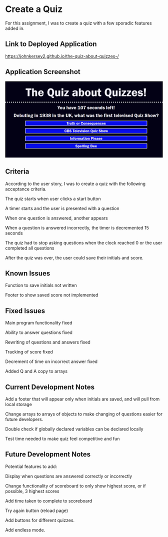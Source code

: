 # Create a Quiz

For this assignment, I was to create a quiz with a few sporadic features added in. 

## Link to Deployed Application 

<https://johnkersey2.github.io/the-quiz-about-quizzes-/>

## Application Screenshot 

![Screenshot of the Application](./assests/applicationscreenshot.png)

## Criteria

According to the user story, I was to create a quiz with the following acceptance criteria. 

The quiz starts when user clicks a start button

A timer starts and the user is presented with a question

When one question is answered, another appears

When a question is answered incorrectly, the timer is decremented 15 seconds

The quiz had to stop asking questions when the clock reached 0 or the user completed all questions

After the quiz was over, the user could save their initials and score. 

## Known Issues 
Function to save initials not written

Footer to show saved score not implemented

## Fixed Issues 
Main program functionality fixed

Ability to answer questions fixed

Rewriting of questions and answers fixed

Tracking of score fixed

Decrement of time on incorrect answer fixed

Added Q and A copy to arrays


##  Current Development Notes
Add a footer that will appear only when initials are saved, and will pull from local storage 

Change arrays to arrays of objects to make changing of questions easier for future developers.

Double check if globally declared variables can be declared locally

Test time needed to make quiz feel competitive and fun

## Future Development Notes
Potential features to add:

Display when questions are answered correctly or incorrectly

Change functionality of scoreboard to only show highest score, or if possible, 3 highest scores

Add time taken to complete to scoreboard

Try again button (reload page)

Add buttons for different quizzes.

Add endless mode. 